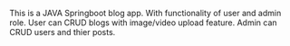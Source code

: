 This is a JAVA Springboot blog app.
With functionality of user and admin role.
User can CRUD blogs with image/video upload feature.
Admin can CRUD users and thier posts.